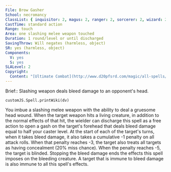 ```yaml
---
File: Brow Gasher
School: necromancy
ClassList: { inquisitor: 2, magus: 2, ranger: 2, sorcerer: 2, wizard: 2, bloodrager: 2, occultist: 2 }
CastTime: standard action
Range: touch
Area: one slashing melee weapon touched
Duration: 1 round/level or until discharged
SavingThrow: Will negates (harmless, object)
SR: yes (harmless, object)
Components:
  V: yes
  S: yes
SLALevel: 2
Copyright:
  Content: "[Ultimate Combat](http://www.d20pfsrd.com/magic/all-spells/b/brow-gasher)"
---
```

Brief:: Slashing weapon deals bleed damage to an opponent's head.

```dataviewjs
customJS.Spell.printWiki(dv)
```

You imbue a slashing melee weapon with the ability to deal a gruesome head wound. When the target weapon hits a living creature, in addition to the normal effects of that hit, the wielder can discharge this spell as a free action to open a gash on the target's forehead that deals bleed damage equal to half your caster level. At the start of each of the target's turns, when it takes bleed damage, it also takes a cumulative -1 penalty on all attack rolls. When that penalty reaches -3, the target also treats all targets as having concealment (20% miss chance). When the penalty reaches -5, the target is blinded. Stopping the bleed damage ends the effects this spell imposes on the bleeding creature. A target that is immune to bleed damage is also immune to all this spell's effects.
